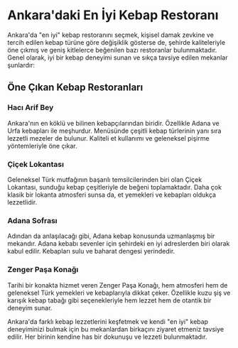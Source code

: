 # Ankara'daki En İyi Kebap Restoranı

Ankara'da "en iyi" kebap restoranını seçmek, kişisel damak zevkine ve tercih edilen kebap türüne göre değişiklik gösterse de, şehirde kaliteleriyle öne çıkmış ve geniş kitlelerce beğenilen bazı restoranlar bulunmaktadır. Genel olarak, iyi bir kebap deneyimi sunan ve sıkça tavsiye edilen mekanlar şunlardır:

## Öne Çıkan Kebap Restoranları

### Hacı Arif Bey

Ankara'nın en köklü ve bilinen kebapçılarından biridir. Özellikle Adana ve Urfa kebapları ile meşhurdur. Menüsünde çeşitli kebap türlerinin yanı sıra lezzetli mezeler de bulunur. Kaliteli et kullanımı ve geleneksel pişirme yöntemleriyle öne çıkar.

### Çiçek Lokantası

Geleneksel Türk mutfağının başarılı temsilcilerinden biri olan Çiçek Lokantası, sunduğu kebap çeşitleriyle de beğeni toplamaktadır. Daha çok klasik bir lokanta atmosferi sunsa da, et yemekleri ve kebapları oldukça lezzetlidir.

### Adana Sofrası

Adından da anlaşılacağı gibi, Adana kebap konusunda uzmanlaşmış bir mekandır. Adana kebabı sevenler için şehirdeki en iyi adreslerden biri olarak kabul edilir. Kebapları sulu ve baharat dengesi yerindedir.

### Zenger Paşa Konağı

Tarihi bir konakta hizmet veren Zenger Paşa Konağı, hem atmosferi hem de geleneksel Türk yemekleri ve kebaplarıyla dikkat çeker. Özellikle kuzu şiş ve karışık kebap tabağı gibi seçenekleriyle hem lezzet hem de otantik bir deneyim sunar.

Ankara'da farklı kebap lezzetlerini keşfetmek ve kendi "en iyi" kebap deneyiminizi bulmak için bu mekanlardan birkaçını ziyaret etmeniz tavsiye edilir. Her birinin kendine has bir dokunuşu ve lezzeti bulunmaktadır.
